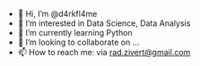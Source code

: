 - 👋 Hi, I’m @d4rkfl4me
- 👀 I’m interested in Data Science, Data Analysis
- 🌱 I’m currently learning Python
- 💞️ I’m looking to collaborate on ...
- 📫 How to reach me: via rad.zivert@gmail.com

<!---
d4rkfl4me/d4rkfl4me is a ✨ special ✨ repository because its `README.md` (this file) appears on your GitHub profile.
You can click the Preview link to take a look at your changes.
--->
